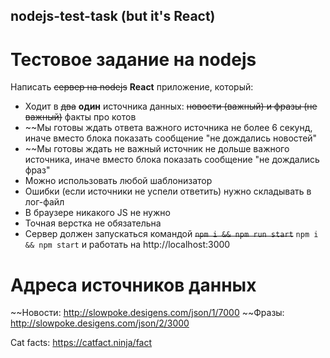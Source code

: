 ## nodejs-test-task (but it's React)

# Тестовое задание на nodejs

Написать ~~сервер на nodejs~~ **React** приложение, который:
- Ходит в ~~два~~ **один** источника данных: ~~новости (важный) и фразы (не важный)~~ факты про котов
- ~~Мы готовы ждать ответа важного источника не более 6 секунд, иначе вместо блока показать сообщение "не дождались новостей"
- ~~Мы готовы ждать не важный источник не дольше важного источника, иначе вместо блока показать сообщение "не дождались фраз"
- Можно использовать любой шаблонизатор
- Ошибки (если источники не успели ответить) нужно складывать в лог-файл
- В браузере никакого JS не нужно
- Точная верстка не обязательна
- Сервер должен запускаться командой ~~`npm i && npm run start`~~ `npm i && npm start` и работать на http://localhost:3000

# Адреса источников данных
~~Новости: http://slowpoke.desigens.com/json/1/7000
~~Фразы: http://slowpoke.desigens.com/json/2/3000

Cat facts: https://catfact.ninja/fact
